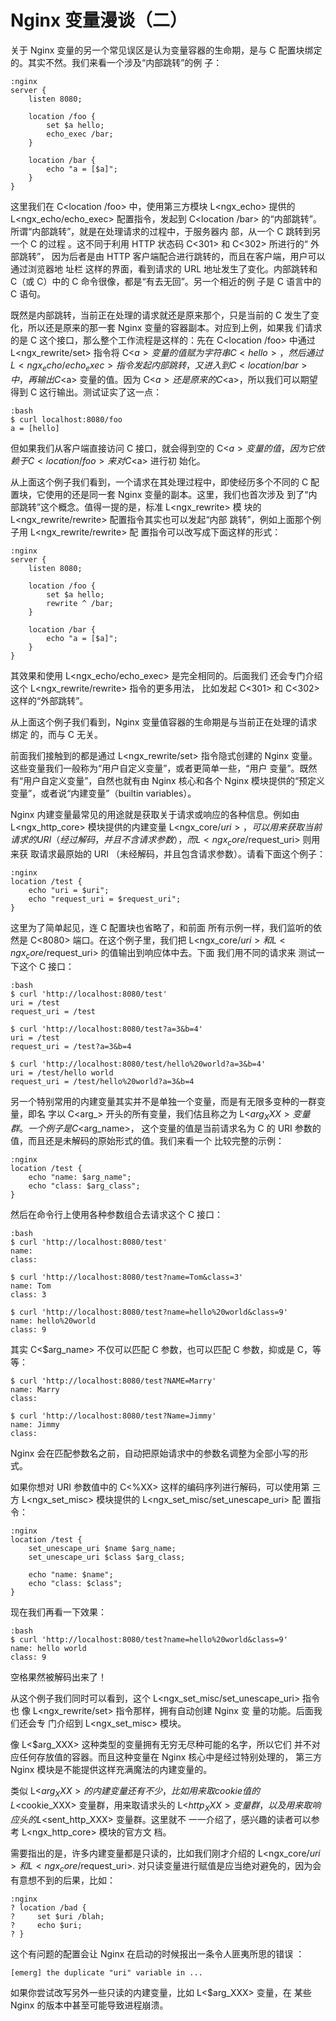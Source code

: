 # Nginx 变量漫谈（二） #

关于 Nginx 变量的另一个常见误区是认为变量容器的生命期，是与
C<location> 配置块绑定的。其实不然。我们来看一个涉及“内部跳转”的例
子：

    :nginx
    server {
        listen 8080;

        location /foo {
            set $a hello;
            echo_exec /bar;
        }

        location /bar {
            echo "a = [$a]";
        }
    }

这里我们在 C<location /foo> 中，使用第三方模块 L<ngx_echo>
提供的 L<ngx_echo/echo_exec> 配置指令，发起到 C<location
/bar> 的“内部跳转”。所谓“内部跳转”，就是在处理请求的过程中，于服务器内
部，从一个 C<location> 跳转到另一个 C<location> 的过程
。这不同于利用 HTTP 状态码 C<301> 和 C<302> 所进行的“
外部跳转”，
因为后者是由 HTTP 客户端配合进行跳转的，而且在客户端，用户可以通过浏览器地
址栏
这样的界面，看到请求的 URL 地址发生了变化。内部跳转和 C<Bourne Shell>（或
C<Bash>）中的 C<exec> 命令很像，都是“有去无回”。另一个相近的例
子是
C<C> 语言中的 C<goto> 语句。

既然是内部跳转，当前正在处理的请求就还是原来那个，只是当前的 C<location>
发生了变化，所以还是原来的那一套 Nginx 变量的容器副本。对应到上例，如果我
们请求的是 C</foo> 这个接口，那么整个工作流程是这样的：先在 C<location
/foo> 中通过 L<ngx_rewrite/set> 指令将 C<$a> 变
量的值赋为字符串 C<hello>，然后通过 L<ngx_echo/echo_exec>
指令发起内部跳转，又进入到 C<location /bar> 中，再输出 C<$a>
变量的值。因为 C<$a> 还是原来的 C<$a>，所以我们可以期望得到 C<hello>
这行输出。测试证实了这一点：

    :bash
    $ curl localhost:8080/foo
    a = [hello]

但如果我们从客户端直接访问 C</bar> 接口，就会得到空的 C<$a> 变
量的值，因为它依赖于 C<location /foo> 来对 C<$a> 进行初
始化。

从上面这个例子我们看到，一个请求在其处理过程中，即使经历多个不同的 C<location>
配置块，它使用的还是同一套 Nginx 变量的副本。这里，我们也首次涉及
到了“内部跳转”这个概念。值得一提的是，标准 L<ngx_rewrite> 模
块的 L<ngx_rewrite/rewrite> 配置指令其实也可以发起“内部
跳转”，例如上面那个例子用 L<ngx_rewrite/rewrite> 配
置指令可以改写成下面这样的形式：

    :nginx
    server {
        listen 8080;

        location /foo {
            set $a hello;
            rewrite ^ /bar;
        }

        location /bar {
            echo "a = [$a]";
        }
    }

其效果和使用 L<ngx_echo/echo_exec> 是完全相同的。后面我们
还会专门介绍这个 L<ngx_rewrite/rewrite> 指令的更多用法，
比如发起 C<301> 和 C<302> 这样的“外部跳转”。

从上面这个例子我们看到，Nginx 变量值容器的生命期是与当前正在处理的请求绑定
的，而与 C<location> 无关。

前面我们接触到的都是通过 L<ngx_rewrite/set> 指令隐式创建的
Nginx 变量。这些变量我们一般称为“用户自定义变量”，或者更简单一些，“用户
变量”。既然有“用户自定义变量”，自然也就有由 Nginx 核心和各个 Nginx
模块提供的“预定义变量”，或者说“内建变量”（builtin variables）。

Nginx 内建变量最常见的用途就是获取关于请求或响应的各种信息。例如由 L<ngx_http_core>
模块提供的内建变量 L<ngx_core/$uri>，可以用来获取当前请求的 URI（经
过解码，并
且不含请求参数），而 L<ngx_core/$request_uri> 则用来获
取请求最原始的 URI
（未经解码，并且包含请求参数）。请看下面这个例子：

    :nginx
    location /test {
        echo "uri = $uri";
        echo "request_uri = $request_uri";
    }

这里为了简单起见，连 C<server> 配置块也省略了，和前面
所有示例一样，我们监听的依然是 C<8080> 端口。在这个例子里，我们把 L<ngx_core/$uri>
和 L<ngx_core/$request_uri> 的值输出到响应体中去。下面
我们用不同的请求来
测试一下这个 C</test> 接口：

    :bash
    $ curl 'http://localhost:8080/test'
    uri = /test
    request_uri = /test

    $ curl 'http://localhost:8080/test?a=3&b=4'
    uri = /test
    request_uri = /test?a=3&b=4

    $ curl 'http://localhost:8080/test/hello%20world?a=3&b=4'
    uri = /test/hello world
    request_uri = /test/hello%20world?a=3&b=4

另一个特别常用的内建变量其实并不是单独一个变量，而是有无限多变种的一群变量，即名
字以 C<arg_>
开头的所有变量，我们估且称之为 L<$arg_XXX> 变量群。一个例子是 C<$arg_name>，
这个变量的值是当前请求名为
C<name> 的 URI 参数的值，而且还是未解码的原始形式的值。我们来看一个
比较完整的示例：

    :nginx
    location /test {
        echo "name: $arg_name";
        echo "class: $arg_class";
    }

然后在命令行上使用各种参数组合去请求这个 C</test> 接口：

    :bash
    $ curl 'http://localhost:8080/test'
    name: 
    class: 

    $ curl 'http://localhost:8080/test?name=Tom&class=3'
    name: Tom
    class: 3

    $ curl 'http://localhost:8080/test?name=hello%20world&class=9'
    name: hello%20world
    class: 9

其实 C<$arg_name> 不仅可以匹配 C<name> 参数，也可以匹配
C<NAME> 参数，抑或是 C<Name>，等等：

    $ curl 'http://localhost:8080/test?NAME=Marry'
    name: Marry
    class: 

    $ curl 'http://localhost:8080/test?Name=Jimmy'
    name: Jimmy
    class: 

Nginx 会在匹配参数名之前，自动把原始请求中的参数名调整为全部小写的形式。

如果你想对 URI 参数值中的 C<%XX> 这样的编码序列进行解码，可以使用第
三方 L<ngx_set_misc>
模块提供的 L<ngx_set_misc/set_unescape_uri> 配
置指令：

    :nginx
    location /test {
        set_unescape_uri $name $arg_name;
        set_unescape_uri $class $arg_class;

        echo "name: $name";
        echo "class: $class";
    }

现在我们再看一下效果：

    :bash
    $ curl 'http://localhost:8080/test?name=hello%20world&class=9'
    name: hello world
    class: 9

空格果然被解码出来了！

从这个例子我们同时可以看到，这个 L<ngx_set_misc/set_unescape_uri>
指令也
像 L<ngx_rewrite/set> 指令那样，拥有自动创建 Nginx 变
量的功能。后面我们还会专
门介绍到 L<ngx_set_misc> 模块。

像 L<$arg_XXX> 这种类型的变量拥有无穷无尽种可能的名字，所以它们
并不对应任何存放值的容器。而且这种变量在 Nginx 核心中是经过特别处理的，
第三方 Nginx 模块是不能提供这样充满魔法的内建变量的。

类似 L<$arg_XXX> 的内建变量还有不少，比如用来取 cookie 值的
L<$cookie_XXX> 变量群，用来取请求头的 L<$http_XXX>
变量群，以及用来取响应头的 L<$sent_http_XXX> 变量群。这里就不
一一介绍了，感兴趣的读者可以参考 L<ngx_http_core> 模块的官方文
档。

需要指出的是，许多内建变量都是只读的，比如我们刚才介绍的 L<ngx_core/$uri>
和 L<ngx_core/$request_uri>.
对只读变量进行赋值是应当绝对避免的，因为会有意想不到的后果，比如：

    :nginx
    ? location /bad {
    ?     set $uri /blah;
    ?     echo $uri;
    ? }

这个有问题的配置会让 Nginx 在启动的时候报出一条令人匪夷所思的错误
：

    [emerg] the duplicate "uri" variable in ...

如果你尝试改写另外一些只读的内建变量，比如 L<$arg_XXX> 变量，在
某些 Nginx 的版本中甚至可能导致进程崩溃。

